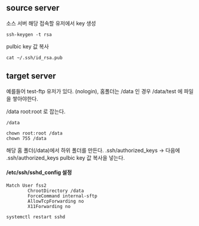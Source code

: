
## source server

소스 서버 해당 접속할 유저에서 key 생성

```
ssh-keygen -t rsa
```

pulbic key 값 복사

```
cat ~/.ssh/id_rsa.pub 
```


## target server

예를들어 test-ftp 유저가 있다. (nologin), 홈폴더는 /data 인 경우
/data/test 에 파일을 쌓아야한다.

/data root:root 로 잡는다.

```
/data
```

```
chown root:root /data
chown 755 /data
```


해당 홈 폴더(/data)에서 하위 폴더를 만든다.
.ssh/authorized_keys  -> 다음에 .ssh/authorized_keys  pulbic key 값 복사을 넣는다.


#### /etc/ssh/sshd_config 설정

```
Match User fss2
        ChrootDirectory /data
        ForceCommand internal-sftp
        AllowTcpForwarding no
        X11Forwarding no
```

```
systemctl restart sshd
```



